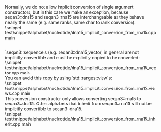 Normally, we do not allow implicit conversion of single argument constructors, but in this case we make an exception,
because seqan3::dna15 and seqan3::rna15 are interchangeable as they behave nearly the same (e.g. same ranks, same
char to rank conversion).
<br>
\snippet test/snippet/alphabet/nucleotide/dna15_implicit_conversion_from_rna15.cpp main

<br>
`seqan3::sequence`s (e.g. seqan3::dna15_vector) in general are not implicitly convertible and must be explicitly
copied to be converted:
<br>
\snippet test/snippet/alphabet/nucleotide/dna15_implicit_conversion_from_rna15_vector.cpp main

<br>
You can avoid this copy by using `std::ranges::view`s:
<br>
\snippet test/snippet/alphabet/nucleotide/dna15_implicit_conversion_from_rna15_views.cpp main

<br>
This conversion constructor only allows converting seqan3::rna15 to seqan3::dna15. Other alphabets that inherit
from seqan3::rna15 will not be implicitly convertible to seqan3::dna15.
<br>
\snippet test/snippet/alphabet/nucleotide/dna15_implicit_conversion_from_rna15_inherit.cpp main
